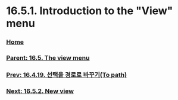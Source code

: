# 16.5.1. Introduction to the "View" menu

### [Home](./00-home.md)
### [Parent: 16.5. The view menu](./16-05-00-the-view-menu.md)
### [Prev: 16.4.19. 선택을 경로로 바꾸기(To path)](./16-04-19-to-path.md)
### [Next: 16.5.2. New view](./16-05-02-new-view.md)
